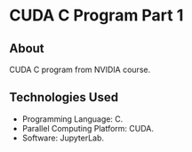 # CUDA C Program Part 1

## About

CUDA C program from NVIDIA course.

## Technologies Used

- Programming Language: C.
- Parallel Computing Platform: CUDA.
- Software: JupyterLab.
